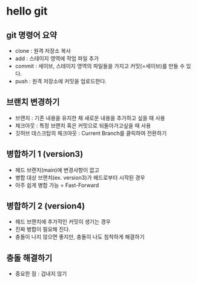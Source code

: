 # hello git

## git 명령어 요약

- clone : 원격 저장소 복사
- add : 스테이지 영역에 작업 파일 추가
- commit : 세이브, 스테이지 영역의 파일들을 가지고 커밋(=세이브)를 만들 수 있다.
- push : 원격 저장소에 커밋을 업로드한다.

## 브랜치 변경하기

- 브랜치 : 기존 내용을 유지한 채 새로운 내용을 추가하고 싶을 때 사용
- 체크아웃 : 특정 브랜치 혹은 커밋으로 되돌아가고싶을 때 사용
- 깃허브 데스크탑의 체크아웃 : Current Branch를 클릭하여 전환하기

## 병합하기 1 (version3)

- 헤드 브랜치(main)에 변경사항이 없고
- 병합 대상 브랜치(ex. version3)가 헤드로부터 시작된 경우
- 아주 쉽게 병합 가능 = Fast-Forward

## 병합하기 2 (version4)

- 헤드 브랜치에 추가적인 커밋이 생기는 경우
- 진짜 병합이 필요해 진다.
- 충돌이 나지 않으면 좋지만, 충돌이 나도 침착하게 해결하기

## 충돌 해결하기

- 중요한 점 : 겁내지 않기

